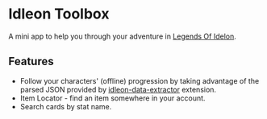 # Idleon Toolbox

A mini app to help you through your adventure in [Legends Of Idelon](https://legendsofidleon.com).

## Features

- Follow your characters' (offline) progression by taking advantage of the parsed JSON provided
  by [idleon-data-extractor](https://github.com/Morta1/idleon-data-extractor) extension.
- Item Locator - find an item somewhere in your account.
- Search cards by stat name.

